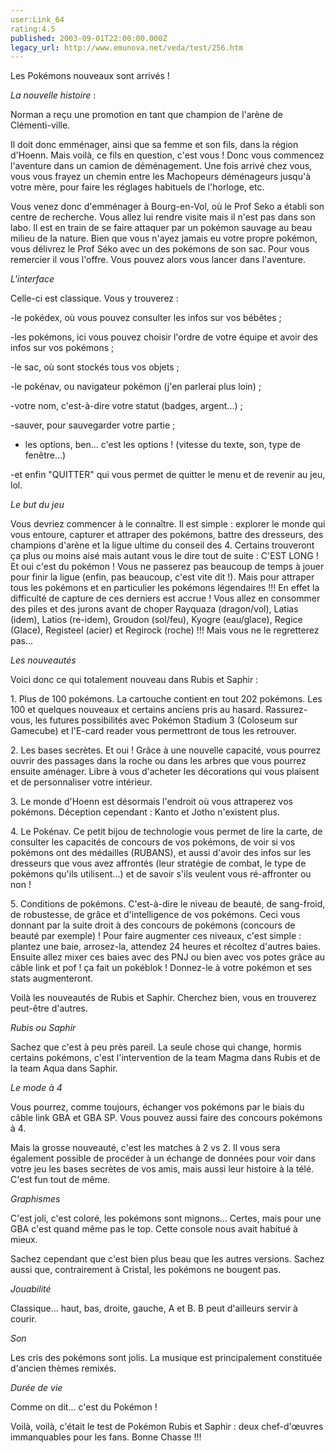 ```yaml
---
user:Link_64
rating:4.5
published: 2003-09-01T22:00:00.000Z
legacy_url: http://www.emunova.net/veda/test/256.htm
---
```

Les Pokémons nouveaux sont arrivés !  

  

_La nouvelle histoire_ :  

Norman a reçu une promotion en tant que champion de l'arène de Clémenti-ville.  

Il doit donc emménager, ainsi que sa femme et son fils, dans la région d'Hoenn. Mais voilà, ce fils en question, c'est vous ! Donc vous commencez l'aventure dans un camion de déménagement. Une fois arrivé chez vous, vous vous frayez un chemin entre les Machopeurs déménageurs jusqu'à votre mère, pour faire les réglages habituels de l'horloge, etc.  

Vous venez donc d'emménager à Bourg-en-Vol, où le Prof Seko a établi son centre de recherche. Vous allez lui rendre visite mais il n'est pas dans son labo. Il est en train de se faire attaquer par un pokémon sauvage au beau milieu de la nature. Bien que vous n'ayez jamais eu votre propre pokémon, vous délivrez le Prof Séko avec un des pokémons de son sac. Pour vous remercier il vous l'offre. Vous pouvez alors vous lancer dans l'aventure.  

  

_L'interface_  

Celle-ci est classique. Vous y trouverez :  

-le pokédex, où vous pouvez consulter les infos sur vos bébêtes ;  

-les pokémons, ici vous pouvez choisir l'ordre de votre équipe et avoir des infos sur vos pokémons ;  

-le sac, où sont stockés tous vos objets ;  

-le pokénav, ou navigateur pokémon (j'en parlerai plus loin) ;  

-votre nom, c'est-à-dire votre statut (badges, argent...) ;  

-sauver, pour sauvegarder votre partie ;  

- les options, ben... c'est les options ! (vitesse du texte, son, type de fenêtre...)  

-et enfin "QUITTER" qui vous permet de quitter le menu et de revenir au jeu, lol.  

  

_Le but du jeu_  

Vous devriez commencer à le connaître. Il est simple : explorer le monde qui vous entoure, capturer et attraper des pokémons, battre des dresseurs, des champions d'arène et la ligue ultime du conseil des 4\. Certains trouveront ça plus ou moins aisé mais autant vous le dire tout de suite : C'EST LONG ! Et oui c'est du pokémon ! Vous ne passerez pas beaucoup de temps à jouer pour finir la ligue (enfin, pas beaucoup, c'est vite dit !). Mais pour attraper tous les pokémons et en particulier les pokémons légendaires !!! En effet la difficulté de capture de ces derniers est accrue ! Vous allez en consommer des piles et des jurons avant de choper Rayquaza (dragon/vol), Latias (idem), Latios (re-idem), Groudon (sol/feu), Kyogre (eau/glace), Regice (Glace), Registeel (acier) et Regirock (roche) !!! Mais vous ne le regretterez pas...  

  

_Les nouveautés_  

Voici donc ce qui totalement nouveau dans Rubis et Saphir :  

1\. Plus de 100 pokémons. La cartouche contient en tout 202 pokémons. Les 100 et quelques nouveaux et certains anciens pris au hasard. Rassurez-vous, les futures possibilités avec Pokémon Stadium 3 (Coloseum sur Gamecube) et l'E-card reader vous permettront de tous les retrouver.  

2\. Les bases secrètes. Et oui ! Grâce à une nouvelle capacité, vous pourrez ouvrir des passages dans la roche ou dans les arbres que vous pourrez ensuite aménager. Libre à vous d'acheter les décorations qui vous plaisent et de personnaliser votre intérieur.  

3\. Le monde d'Hoenn est désormais l'endroit où vous attraperez vos pokémons. Déception cependant : Kanto et Jotho n'existent plus.  

4\. Le Pokénav. Ce petit bijou de technologie vous permet de lire la carte, de consulter les capacités de concours de vos pokémons, de voir si vos pokémons ont des médailles (RUBANS), et aussi d'avoir des infos sur les dresseurs que vous avez affrontés (leur stratégie de combat, le type de pokémons qu'ils utilisent...) et de savoir s'ils veulent vous ré-affronter ou non !  

5\. Conditions de pokémons. C'est-à-dire le niveau de beauté, de sang-froid, de robustesse, de grâce et d'intelligence de vos pokémons. Ceci vous donnant par la suite droit à des concours de pokémons (concours de beauté par exemple) ! Pour faire augmenter ces niveaux, c'est simple : plantez une baie, arrosez-la, attendez 24 heures et récoltez d'autres baies. Ensuite allez mixer ces baies avec des PNJ ou bien avec vos potes grâce au câble link et pof ! ça fait un pokéblok ! Donnez-le à votre pokémon et ses stats augmenteront.  

Voilà les nouveautés de Rubis et Saphir. Cherchez bien, vous en trouverez peut-être d'autres.  

  

_Rubis ou Saphir_  

Sachez que c'est à peu près pareil. La seule chose qui change, hormis certains pokémons, c'est l'intervention de la team Magma dans Rubis et de la team Aqua dans Saphir.  

  

_Le mode à 4_  

Vous pourrez, comme toujours, échanger vos pokémons par le biais du câble link GBA et GBA SP. Vous pouvez aussi faire des concours pokémons à 4\.  

Mais la grosse nouveauté, c'est les matches à 2 vs 2\. Il vous sera également possible de procéder à un échange de données pour voir dans votre jeu les bases secrètes de vos amis, mais aussi leur histoire à la télé. C'est fun tout de même.  

  

_Graphismes_  

C'est joli, c'est coloré, les pokémons sont mignons... Certes, mais pour une GBA c'est quand même pas le top. Cette console nous avait habitué à mieux.  

Sachez cependant que c'est bien plus beau que les autres versions. Sachez aussi que, contrairement à Cristal, les pokémons ne bougent pas.  

  

_Jouabilité_  

Classique... haut, bas, droite, gauche, A et B. B peut d'ailleurs servir à courir.  

  

_Son_  

Les cris des pokémons sont jolis. La musique est principalement constituée d'ancien thèmes remixés.  

  

_Durée de vie_  

Comme on dit... c'est du Pokémon !  

  

Voilà, voilà, c'était le test de Pokémon Rubis et Saphir : deux chef-d'œuvres immanquables pour les fans. Bonne Chasse !!!